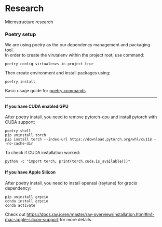 # Research
Microstructure research

### Poetry setup
We are using poetry as the our dependency management and packaging tool.\
In order to create the virutalenv within the project root, use command:
```
poetry config virtualenvs.in-project true
```
Then create environment and install packages using:
```
poetry install
```
Basic usage guide for [poetry commands](https://plainenglish.io/blog/poetry-a-better-version-of-python-pipenv).
___
#### If you have CUDA enabled GPU
After poetry install, you need to remove pytorch-cpu and install pytorch with CUDA support:
```
poetry shell
pip uninstall torch
pip install torch --index-url https://download.pytorch.org/whl/cu118 --no-cache-dir
```
To check if CUDA installation worked:
```
python -c "import torch; print(torch.cuda.is_available())"
```

#### If you have Apple Silicon
After poetry install, you need to install openssl (raytune) for grpcio dependency:
```
pip uninstall grpcio
conda install grpcio
conda activate
```
Check out https://docs.ray.io/en/master/ray-overview/installation.html#m1-mac-apple-silicon-support for more details.
